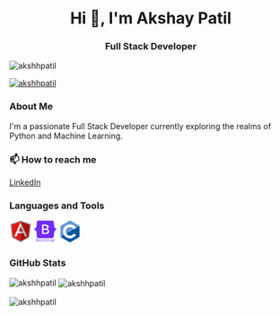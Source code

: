 <h1 align="center">Hi 👋, I'm Akshay Patil</h1>
<h3 align="center">Full Stack Developer</h3>

<p align="left"> <img src="https://komarev.com/ghpvc/?username=akshhpatil&label=Profile%20views&color=0e75b6&style=flat" alt="akshhpatil" /> </p>

<p align="left"> <a href="https://github.com/ryo-ma/github-profile-trophy"><img src="https://github-profile-trophy.vercel.app/?username=akshhpatil" alt="akshhpatil" /></a> </p>

### About Me
I'm a passionate Full Stack Developer currently exploring the realms of Python and Machine Learning.

### 📫 How to reach me
[LinkedIn](https://www.linkedin.com/in/akshaypatil30/)

### Languages and Tools
<p align="left">
  <img src="https://raw.githubusercontent.com/devicons/devicon/master/icons/angularjs/angularjs-original.svg" alt="angular" width="40" height="40"/>
  <img src="https://raw.githubusercontent.com/devicons/devicon/master/icons/bootstrap/bootstrap-plain-wordmark.svg" alt="bootstrap" width="40" height="40"/>
  <img src="https://raw.githubusercontent.com/devicons/devicon/master/icons/c/c-original.svg" alt="c" width="40" height="40"/>
 </p>

### GitHub Stats
<p>
  <img align="left" src="https://github-readme-stats.vercel.app/api/top-langs?username=akshhpatil&show_icons=true&locale=en&layout=compact" alt="akshhpatil" />
</p>
<p>&nbsp;<img align="center" src="https://github-readme-stats.vercel.app/api?username=akshhpatil&show_icons=true&locale=en" alt="akshhpatil" /></p>
<p><img align="center" src="https://github-readme-streak-stats.herokuapp.com/?user=akshhpatil&" alt="akshhpatil" /></p>

